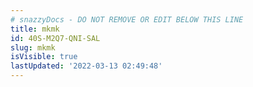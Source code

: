 ```yaml
---
# snazzyDocs - DO NOT REMOVE OR EDIT BELOW THIS LINE
title: mkmk
id: 40S-M2Q7-QNI-SAL
slug: mkmk
isVisible: true
lastUpdated: '2022-03-13 02:49:48'
---
```

